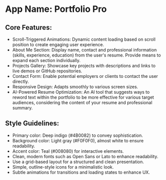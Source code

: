 # **App Name**: Portfolio Pro

## Core Features:

- Scroll-Triggered Animations: Dynamic content loading based on scroll position to create engaging user experience.
- About Me Section: Display name, contact and professional information (skills, experience, education) from the user's resume. Provide means to expand each section individually.
- Projects Gallery: Showcase key projects with descriptions and links to live demos or GitHub repositories.
- Contact Form: Enable potential employers or clients to contact the user directly.
- Responsive Design: Adapts smoothly to various screen sizes.
- AI-Powered Resume Optimization: An AI tool that suggests ways to reword text within the portfolio to be more effective for various target audiences, considering the content of your resume and professional summary.

## Style Guidelines:

- Primary color: Deep indigo (#4B0082) to convey sophistication.
- Background color: Light gray (#F0F0F0), almost white to ensure readability.
- Accent color: Teal (#008080) for interactive elements.
- Clean, modern fonts such as Open Sans or Lato to enhance readability.
- Use a grid-based layout for a structured and clean presentation.
- Simple, outline-style icons for a minimalistic look.
- Subtle animations for transitions and loading states to enhance UX.